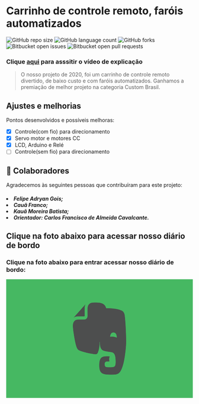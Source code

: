 # Carrinho de controle remoto, faróis automatizados

![GitHub repo size](https://img.shields.io/github/repo-size/KauaMB2/Projete2020-Equipe1301?style=for-the-badge)
![GitHub language count](https://img.shields.io/github/languages/count/KauaMB2/Projete2020-Equipe1301?style=for-the-badge)
![GitHub forks](https://img.shields.io/github/forks/KauaMB2/Projete2020-Equipe1301?style=for-the-badge)
![Bitbucket open issues](https://img.shields.io/bitbucket/issues/KauaMB2/Projete2020-Equipe1301?style=for-the-badge)
![Bitbucket open pull requests](https://img.shields.io/bitbucket/pr-raw/KauaMB2/Projete2020-Equipe1301?style=for-the-badge)


<h3>Clique <a href="https://www.youtube.com/watch?v=oc6nMRU68TE&t=1s">aqui</a> para asssitir o vídeo de explicação</h3>

> O nosso projeto de 2020, foi um carrinho de controle remoto divertido, de baixo custo e com faróis automatizados.
Ganhamos a premiação de melhor projeto na categoria Custom Brasil.

## Ajustes e melhorias

Pontos desenvolvidos e possíveis melhoras:

- [x] Controle(com fio) para direcionamento
- [x] Servo motor e motores CC
- [x] LCD, Arduino e Relé
- [ ] Controle(sem fio) para direcionamento

## 🤝 Colaboradores

Agradecemos às seguintes pessoas que contribuíram para este projeto:

<h5>
<li>Felipe Adryan Gois;
<li>Cauã Franco;
<li>Kauã Moreira Batista;
<li>Orientador: Carlos Francisco de Almeida Cavalcante.
</h5>

## Clique na foto abaixo para acessar nosso diário de bordo

<h3>Clique na foto abaixo para entrar acessar nosso diário de bordo: </h3>
<center><a href="https://www.evernote.com/shard/s713/sh/d125931a-4eb5-499c-8322-a7acde7974bc/f0a80785d515f408d7847a0a3c3eab3d"><img src="img\imgEvernote.png" class="img" width = 600 height = 320></a> </center>
